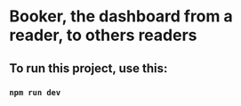 # Booker, the dashboard from a reader, to others readers

## To run this project, use this: 

### `npm run dev`

